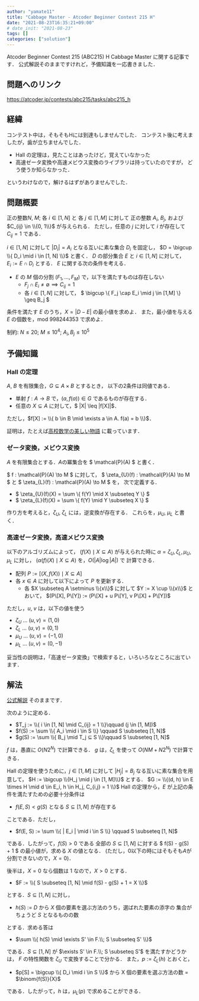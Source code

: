 ```yaml
---
author: "yamate11"
title: "Cabbage Master - Atcoder Beginner Contest 215 H"
date: "2021-08-23T16:35:21+09:00"
# date_init: "2021-08-23"
tags: []
categories: ["solution"]
---
```


Atcoder Beginner Contest 215 (ABC215) H Cabbage Master に関する記事です．
公式解説そのままですけれど，予備知識を一応書きました．

## 問題へのリンク

https://atcoder.jp/contests/abc215/tasks/abc215_h

## 経緯

コンテスト中は，そもそもHには到達もしませんでした．
コンテスト後に考えましたが，歯が立ちませんでした．

* Hall の定理は，見たことはあったけど，覚えていなかった
* 高速ゼータ変換や高速メビウス変換のライブラリは持っていたのですが，
  どう使うか知らなかった．
  
というわけなので，解けるはずがありませんでした．

## 問題概要

正の整数$N$, $M$; 各 $i\in [1, N]$ と 各 $j \in [1, M]$ に対して
正の整数 $A_i$, $B_j$, および $C_{ij} \in \\{0, 1\\}$ が与えられる．
ただし，任意の $j$ に対して $i$ が存在して
$C_{ij} = 1$ である．

$i\in [1, N]$ に対して $|D_i| = A_i$ となる互いに素な集合 $D_i$ を固定し，
$D = \bigcup \\{ D_i \mid i \in [1, N] \\}$ と書く．
$D$ の部分集合 $E$ と $i \in [1, N]$ に対して，$E_i := E \cap D_i$ とする．
$E$ に関する次の条件を考える．

* $E$ の $M$ 個の分割 $(F_1, \ldots, F_M)$ で，以下を満たすものは存在しない
    * $F_j \cap E_i \neq \emptyset \implies C_{ij} = 1$
    * 各 $i \in [1,N]$ に対して，
      $ \bigcup \\{ F_j \cap E_i \mid j \in [1,M] \\} \geq B_j $

条件を満たす $E$ のうち，$X = |D - E|$ の最小値を求めよ．
また，最小値を与える $E$ の個数を，mod 998244353 で求めよ．

制約: $N \leq 20$; $M \leq 10^4$; $A_i, B_j \leq 10^5$

## 予備知識

### Hall の定理

$A$, $B$ を有限集合，$G \subseteq A \times B$ とするとき，
以下の2条件は同値である．

* 単射 $f: A \to B$ で，$(a, f(a)) \in G$ であるものが存在する．
* 任意の $X \subseteq A$ に対して，$ |X| \leq |f\[X]|$．

ただし，$f[X] := \\{ b \in B \mid \exists a \in A. f(a) = b \\}$．

証明は，たとえば[高校数学の美しい物語](https://manabitimes.jp/math/904)
に載っています．

### ゼータ変換，メビウス変換

$A$ を有限集合とする．$A$の冪集合を
$ \mathcal{P}(A) $ と書く．

$ f : \mathcal{P}(A) \to M $ に対して，
$ \zeta_{U}(f) : \mathcal{P}(A) \to M $ と
$ \zeta_{L}(f) : \mathcal{P}(A) \to M $ を，
次で定義する．

* $ \zeta_{U}(f)(X) = \sum \\{ f(Y) \mid X \subseteq Y \\} $
* $ \zeta_{L}(f)(X) = \sum \\{ f(Y) \mid Y \subseteq X \\} $

作り方を考えると，$\zeta_{U}$, $\zeta_{L}$ には，逆変換が存在する．
これらを，$\mu_{U}$, $\mu_L$ と書く．

### 高速ゼータ変換，高速メビウス変換

以下のアルゴリズムによって，
$(f(X) \mid X \subseteq A)$ が与えられた時に
$\alpha = \zeta_U, \zeta_L, \mu_U, \mu_L$ に対し，
$(\alpha(f)(X) \mid X \subseteq A)$ を，$O(|A| \log|A|)$ で
計算できる．

* 配列 $P := [(X, f(X)) \mid X \subseteq A]$
* 各 $x \in A$ に対して以下によって $P$ を更新する．
    * 各 $X \subseteq A \setminus \\{x\\}$ に対して
         $Y := X \cup \\{x\\}$ とおいて，
         $(P\[X], P\[Y])
           := (P\[X] + u P\[Y], v P\[X] + P\[Y])$

ただし，$u$, $v$ は，以下の値を使う

* $\zeta_U$ ... $(u, v) = (1, 0)$
* $\zeta_L$ ... $(u, v) = (0, 1)$
* $\mu_U$ ... $(u, v) = (-1, 0)$
* $\mu_L$ ... $(u, v) = (0, -1)$


妥当性の説明は，「高速ゼータ変換」で検索すると，いろいろなところに出ています．

## 解法

[公式解説](https://atcoder.jp/contests/abc215/editorial/2505) そのままです．

次のように定める．

* $T_j := \\{ i \in [1, N] \mid C_{ij} = 1 \\}\qquad
  (j \in [1, M])$
* $f(S) := \sum \\{ A_i \mid i \in S \\} \qquad S \subseteq [1, N]$
* $g(S) := \sum \\{ B_j \mid T_j ⊆ S \\}\qquad S \subseteq [1, N]$

$f$ は，愚直に $O(N 2^N)$ で計算できる．
$g$ は，$\zeta_L$ を使って $O(NM + N 2^N)$ で計算できる．

Hall の定理を使うために，$j \in [1, M]$ に対して
$|H_j| = B_j$ なる互いに素な集合を用意して，
$H := \bigcup \\{H_j \mid j \in [1, M]\\}$ とする．
$G := \\{(d, h) \in E \times H \mid d \in E_i, h \in H_j,
          C_{i,j} = 1 \\}$
Hall の定理から，$E$ が上記の条件を満たすための必要十分条件は

* $f(E, S) < g(S)$ となる $S \subseteq [1, N]$ が存在する

ことである．ただし，

* $f(E, S) := \sum \\{ | E_i | \mid i \in S \\} \qquad S \subseteq [1, N]$

である．したがって，$f(S) > 0$ である 全部の $S \subseteq [1, N]$ に対する
$ f(S) - g(S) + 1 $ の最小値が，求める $X$ の値となる．
(ただし，0以下の時にはそもそも$A$が分割できないので，$X=0$)．

後半は，$X= 0$ なら個数は 1 なので，$X> 0$ とする．

* $F := \\{ S \subseteq [1, N] \mid f(S) - g(S) + 1 = X \\}$

とする．$S \subseteq [1, N]$ に対し，

*  $h(S)$ := $D$ から $X$ 個の要素を選ぶ方法のうち，選ばれた要素の添字の
             集合がちょうど $S$ となるものの数

とする．求める答は

*   $\sum \\{ h(S) \mid \exists S' \in F.\\; S \subseteq S' \\}$

である．$S \subseteq [1, N]$ が $\exists S' \in F.\\; S \subseteq S'$
を満たすかどうかは，
$F$ の特性関数を $\zeta_U$ で変換することで分かる．
また，$p := \zeta_L(h)$ とおくと，

* $p[S] = \bigcup \\{ D_i \mid i \in S \\}$ から X 個の要素を選ぶ方法の数
        = $\binom{f(S)}{X}$

である．したがって，$h$ は，$\mu_L(p)$ で求めることができる．

